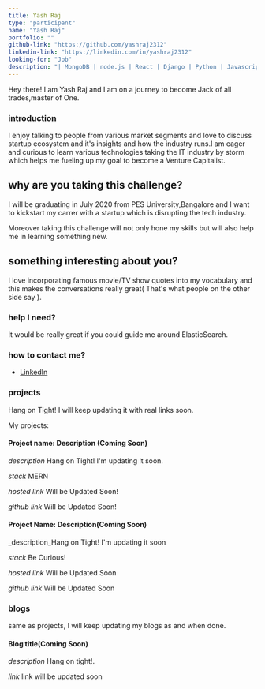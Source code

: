 ```yaml
---
title: Yash Raj
type: "participant"
name: "Yash Raj"
portfolio: ""
github-link: "https://github.com/yashraj2312"
linkedin-link: "https://linkedin.com/in/yashraj2312"
looking-for: "Job"
description: "| MongoDB | node.js | React | Django | Python | Javascript | AWS | JIRA |"
---
```


Hey there! I am Yash Raj and I am on a journey to become Jack of all trades,master of One.

### introduction

I enjoy talking to people from various market segments and love to discuss startup ecosystem and it's insights and how the industry runs.I am eager and curious to learn various technologies taking the IT industry by storm which helps me fueling up my goal to become a Venture Capitalist.

## why are you taking this challenge?

I will be graduating in July 2020 from PES University,Bangalore and I want to kickstart my carrer with a startup which is disrupting the tech industry.

Moreover taking this challenge will not only hone my skills but will also help me in learning something new.

## something interesting about you?

I love incorporating famous movie/TV show quotes into my vocabulary and this makes the conversations really great( That's what people on the other side say ). 


### help I need?

It would be really great if you could guide me around ElasticSearch.

### how to contact me?

- [LinkedIn](https://linkedin.com/in/yashraj2312)

### projects


Hang on Tight! I will keep updating it with real links soon.

My projects:

#### Project name: Description (Coming Soon)

_description_ Hang on Tight! I'm updating it soon.

_stack_ MERN

_hosted link_ Will be Updated Soon!

_github link_ Will be Updated Soon!

#### Project Name: Description(Coming Soon)

_description_Hang on Tight! I'm updating it soon

_stack_ Be Curious!

_hosted link_ Will be Updated Soon

_github link_ Will be Updated Soon

### blogs

same as projects, I will keep updating my blogs as and when done.

#### Blog title(Coming Soon)

_description_ Hang on tight!.

_link_ link will be updated soon

